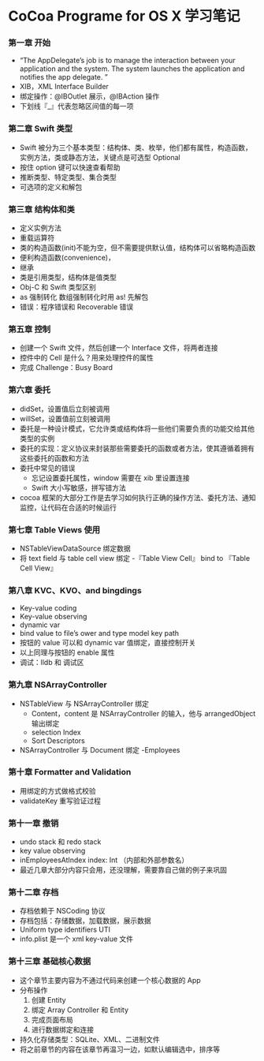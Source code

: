 # CoCoa Programe for OS X 学习笔记
### 第一章 开始
- “The AppDelegate’s job is to manage the interaction between your application and the system. The system launches the application and notifies the app delegate. ”
- XIB，XML Interface Builder
- 绑定操作：@IBOutlet 展示，@IBAction 操作
- 下划线『\_』代表忽略区间值的每一项

### 第二章 Swift 类型
- Swift 被分为三个基本类型：结构体、类、枚举，他们都有属性，构造函数，实例方法，类或静态方法，关键点是可选型 Optional
- 按住 option 键可以快速查看帮助
- 推断类型、特定类型、集合类型
- 可选项的定义和解包

### 第三章 结构体和类

- 定义实例方法
- 重载运算符
- 类的构造函数(init)不能为空，但不需要提供默认值，结构体可以省略构造函数
- 便利构造函数(convenience)，
- 继承
- 类是引用类型，结构体是值类型
- Obj-C 和 Swift 类型区别
- as 强制转化 数组强制转化时用 as! 先解包
- 错误：程序错误和 Recoverable 错误

### 第五章 控制

- 创建一个 Swift 文件，然后创建一个 Interface 文件，将两者连接
- 控件中的 Cell 是什么？用来处理控件的属性
- 完成 Challenge：Busy Board

### 第六章 委托

- didSet，设置值后立刻被调用
- willSet，设置值前立刻被调用
- 委托是一种设计模式，它允许类或结构体将一些他们需要负责的功能交给其他类型的实例
- 委托的实现：定义协议来封装那些需要委托的函数或者方法，使其遵循着拥有这些委托的函数和方法
- 委托中常见的错误
    - 忘记设置委托属性，window 需要在 xib 里设置连接
    - Swift 大小写敏感，拼写错方法
- cocoa 框架的大部分工作是去学习如何执行正确的操作方法、委托方法、通知监控，让代码在合适的时候运行

### 第七章 Table Views 使用

- NSTableViewDataSource 绑定数据
- 将 text field 与 table cell view 绑定
-『Table View Cell』 bind to 『Table Cell View』

### 第八章 KVC、KVO、and bingdings

- Key-value coding
- Key-value observing
- dynamic var 
- bind value to file’s ower and type model key path
- 按钮的 value 可以和 dynamic var 值绑定，直接控制开关
- 以上同理与按钮的 enable 属性
- 调试：lldb 和 调试区


### 第九章 NSArrayController
- NSTableView 与 NSArrayController 绑定
    - Content，content 是 NSArrayController 的输入，他与 arrangedObject 输出绑定
    - selection Index
    - Sort Descriptors
- NSArrayController 与 Document 绑定
    -Employees

### 第十章 Formatter and Validation

- 用绑定的方式做格式校验
- validateKey 重写验证过程

### 第十一章 撤销

- undo stack 和 redo stack
- key value observing
- inEmployeesAtIndex index: Int （内部和外部参数名）
- 最近几章大部分内容只会用，还没理解，需要靠自己做的例子来巩固


### 第十二章 存档

- 存档依赖于 NSCoding 协议
- 存档包括：存储数据，加载数据，展示数据
- Uniform type identifiers UTI
- info.plist 是一个 xml key-value 文件


### 第十三章 基础核心数据

- 这个章节主要内容为不通过代码来创建一个核心数据的 App
- 分布操作
	1. 创建 Entity
	2. 绑定 Array Controller 和 Entity
	3. 完成页面布局
	4. 进行数据绑定和连接
- 持久化存储类型：SQLite、XML、二进制文件
- 将之前章节的内容在该章节再温习一边，如默认编辑选中，排序等
